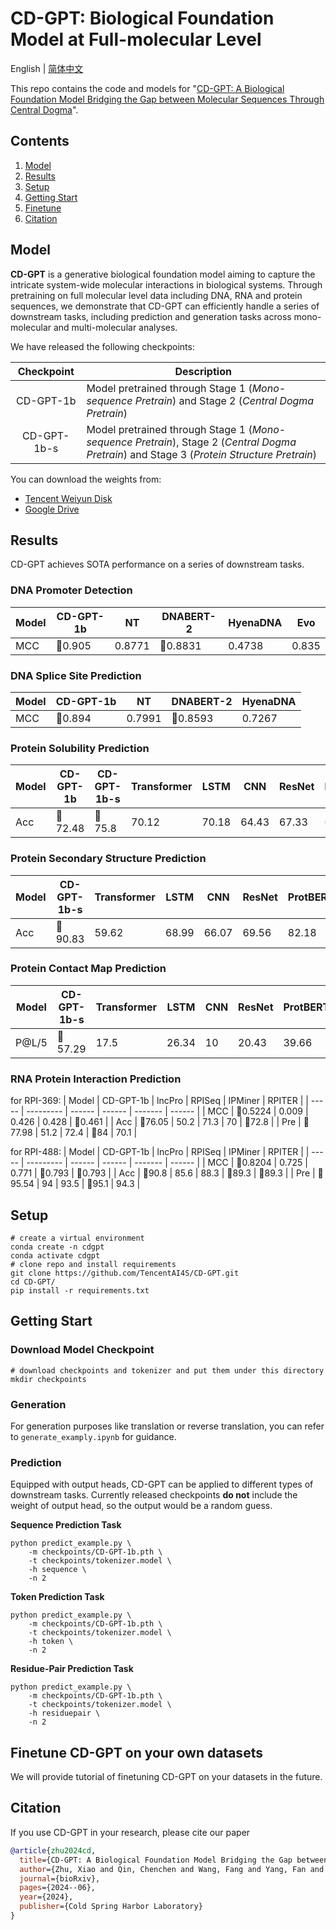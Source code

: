 # CD-GPT: Biological Foundation Model at Full-molecular Level

English | [简体中文](./README-zh.md)

This repo contains the code and models for "[CD-GPT: A Biological Foundation Model Bridging the Gap between Molecular Sequences Through Central Dogma](https://www.biorxiv.org/content/10.1101/2024.06.24.600337v1.article-info)".

## Contents
1. [Model](#model)
2. [Results](#results)
3. [Setup](#setup)
4. [Getting Start](#getting-start)
5. [Finetune](#finetune-cd-gpt-on-your-own-datasets)
6. [Citation](#citation)

## Model
**CD-GPT** is a generative biological foundation model aiming to capture the intricate system-wide molecular interactions in biological systems. Through pretraining on full molecular level data including DNA, RNA and protein sequences, we demonstrate that CD-GPT can efficiently handle a series of downstream tasks, including prediction and generation tasks across mono-molecular and multi-molecular analyses.


We have released the following checkpoints:

| Checkpoint | Description                                                                                                                       |
| :---------: | --------------------------------------------------------------------------------------------------------------------------------- |
|  CD-GPT-1b  | Model pretrained through Stage 1 (_Mono-sequence Pretrain_) and Stage 2 (_Central Dogma Pretrain_)                                      |
| CD-GPT-1b-s | Model pretrained through Stage 1 (_Mono-sequence Pretrain_), Stage 2 (_Central Dogma Pretrain_) and Stage 3 (_Protein Structure Pretrain_) |

You can download the weights from:
- [Tencent Weiyun Disk](https://share.weiyun.com/LpRbEEH4)
- [Google Drive](https://drive.google.com/drive/folders/1ZqelImiYMpmHhTrBGz7Tm8vFoWF32-pJ?usp=drive_link)

## Results

CD-GPT achieves SOTA performance on a series of downstream tasks.

### DNA Promoter Detection

| Model | CD-GPT-1b | NT     | DNABERT-2 | HyenaDNA | Evo   |
| ----- | --------- | ------ | --------- | -------- | ----- |
| MCC   | 🥇0.905     | 0.8771 | 🥈0.8831    | 0.4738   | 0.835 |

### DNA Splice Site Prediction

| Model | CD-GPT-1b | NT     | DNABERT-2 | HyenaDNA |
| ----- | --------- | ------ | --------- | -------- |
| MCC   | 🥇0.894     | 0.7991 | 🥈0.8593    | 0.7267   |

### Protein Solubility Prediction

| Model | CD-GPT-1b | CD-GPT-1b-s | Transformer | LSTM  | CNN   | ResNet | ProtBERT | ESM   |
| ----- | --------- | ----------- | ----------- | ----- | ----- | ------ | -------- | ----- |
| Acc   | 🥈72.48     | 🥇75.8        | 70.12       | 70.18 | 64.43 | 67.33  | 68.15    | 70.23 |

### Protein Secondary Structure Prediction


| Model | CD-GPT-1b-s | Transformer | LSTM  | CNN   | ResNet | ProtBERT | ESM   |
| ----- | ----------- | ----------- | ----- | ----- | ------ | -------- | ----- |
| Acc   | 🥇90.83       | 59.62       | 68.99 | 66.07 | 69.56  | 82.18    | 🥈82.73 |

### Protein Contact Map Prediction

| Model | CD-GPT-1b-s | Transformer | LSTM  | CNN | ResNet | ProtBERT | ESM   |
| ----- | ----------- | ----------- | ----- | --- | ------ | -------- | ----- |
| P@L/5  | 🥇57.29       | 17.5        | 26.34 | 10  | 20.43  | 39.66    | 🥈45.78 |

### RNA Protein Interaction Prediction

for RPI-369:
| Model | CD-GPT-1b | lncPro | RPISeq | IPMiner | RPITER |
| ----- | --------- | ------ | ------ | ------- | ------ |
| MCC   | 🥇0.5224    | 0.009  | 0.426  | 0.428   | 🥈0.461  |
| Acc   | 🥇76.05     | 50.2   | 71.3   | 70      | 🥈72.8   |
| Pre   | 🥈77.98     | 51.2   | 72.4   | 🥇84      | 70.1   |

for RPI-488:
| Model | CD-GPT-1b | lncPro | RPISeq | IPMiner | RPITER |
| ----- | --------- | ------ | ------ | ------- | ------ |
| MCC   | 🥇0.8204    | 0.725  | 0.771  | 🥈0.793   | 🥈0.793  |
| Acc   | 🥇90.8      | 85.6   | 88.3   | 🥈89.3    | 🥈89.3   |
| Pre   | 🥇95.54     | 94     | 93.5   | 🥈95.1    | 94.3   |

## Setup
```shell
# create a virtual environment
conda create -n cdgpt
conda activate cdgpt
# clone repo and install requirements
git clone https://github.com/TencentAI4S/CD-GPT.git
cd CD-GPT/
pip install -r requirements.txt
```
## Getting Start
### Download Model Checkpoint
```shell
# download checkpoints and tokenizer and put them under this directory
mkdir checkpoints
```
### Generation

For generation purposes like translation or reverse translation, you can refer to `generate_examply.ipynb` for guidance.

### Prediction

Equipped with output heads, CD-GPT can be applied to different types of downstream tasks. Currently released checkpoints **do not** include the weight of output head, so the output would be a random guess.


**Sequence Prediction Task**
```shell
python predict_example.py \
    -m checkpoints/CD-GPT-1b.pth \
    -t checkpoints/tokenizer.model \
    -h sequence \
    -n 2
```

**Token Prediction Task**
```shell
python predict_example.py \
    -m checkpoints/CD-GPT-1b.pth \
    -t checkpoints/tokenizer.model \
    -h token \
    -n 2
```

**Residue-Pair Prediction Task**
```shell
python predict_example.py \
    -m checkpoints/CD-GPT-1b.pth \
    -t checkpoints/tokenizer.model \
    -h residuepair \
    -n 2
```

## Finetune CD-GPT on your own datasets
We will provide tutorial of finetuning CD-GPT on your datasets in the future.

## Citation
If you use CD-GPT in your research, please cite our paper

```BibTeX
@article{zhu2024cd,
  title={CD-GPT: A Biological Foundation Model Bridging the Gap between Molecular Sequences Through Central Dogma},
  author={Zhu, Xiao and Qin, Chenchen and Wang, Fang and Yang, Fan and He, Bing and Zhao, Yu and Yao, Jianhua},
  journal={bioRxiv},
  pages={2024--06},
  year={2024},
  publisher={Cold Spring Harbor Laboratory}
}
```